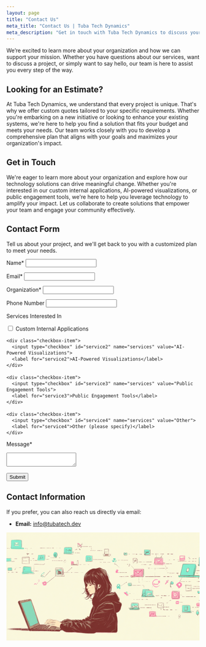 ```yaml
---
layout: page
title: "Contact Us"
meta_title: "Contact Us | Tuba Tech Dynamics"
meta_description: "Get in touch with Tuba Tech Dynamics to discuss your non-profit's technology needs. We're here to help you amplify your impact."
---
```


We’re excited to learn more about your organization and how we can support your mission. Whether you have questions about our services, want to discuss a project, or simply want to say hello, our team is here to assist you every step of the way.

## Looking for an Estimate?

At Tuba Tech Dynamics, we understand that every project is unique. That's why we offer custom quotes tailored to your specific requirements. Whether you're embarking on a new initiative or looking to enhance your existing systems, we're here to help you find a solution that fits your budget and meets your needs. Our team works closely with you to develop a comprehensive plan that aligns with your goals and maximizes your organization's impact.

## Get in Touch

We're eager to learn more about your organization and explore how our technology solutions can drive meaningful change. Whether you're interested in our custom internal applications, AI-powered visualizations, or public engagement tools, we're here to help you leverage technology to amplify your impact. Let us collaborate to create solutions that empower your team and engage your community effectively.

## Contact Form

Tell us about your project, and we'll get back to you with a customized plan to meet your needs.

<form action="https://formsubmit.co/info@tubatech.dev" method="POST">
  <label for="name">Name*</label>
  <input type="text" id="name" name="name" required>

  <label for="email">Email*</label>
  <input type="email" id="email" name="email" required>

  <label for="organization">Organization*</label>
  <input type="text" id="organization" name="organization" required>

  <label for="phone">Phone Number</label>
  <input type="tel" id="phone" name="phone">

  <label>Services Interested In</label>
  <div class="checkbox-group">
    <div class="checkbox-item">
      <input type="checkbox" id="service1" name="services" value="Custom Internal Applications">
      <label for="service1">Custom Internal Applications</label>
    </div>

    <div class="checkbox-item">
      <input type="checkbox" id="service2" name="services" value="AI-Powered Visualizations">
      <label for="service2">AI-Powered Visualizations</label>
    </div>

    <div class="checkbox-item">
      <input type="checkbox" id="service3" name="services" value="Public Engagement Tools">
      <label for="service3">Public Engagement Tools</label>
    </div>

    <div class="checkbox-item">
      <input type="checkbox" id="service4" name="services" value="Other">
      <label for="service4">Other (please specify)</label>
    </div>
  </div>

  <label for="message">Message*</label>
  <textarea id="message" name="message" required></textarea>

  <button type="submit">Submit</button>
</form>

## Contact Information

If you prefer, you can also reach us directly via email:

- **Email:** [info@tubatech.dev](mailto:info@tubatech.dev)

![An inviting illustration of a person typing on a laptop, surrounded by icons representing communication and collaboration.](assets/images/contact.png)
